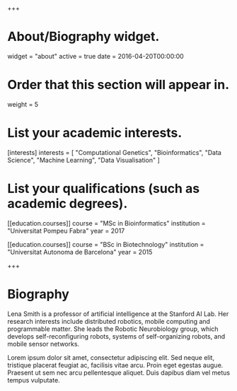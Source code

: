 +++
# About/Biography widget.
widget = "about"
active = true
date = 2016-04-20T00:00:00

# Order that this section will appear in.
weight = 5

# List your academic interests.
[interests]
  interests = [
    "Computational Genetics",
    "Bioinformatics",
    "Data Science",
    "Machine Learning",
    "Data Visualisation"
  ]

# List your qualifications (such as academic degrees).

[[education.courses]]
  course = "MSc in Bioinformatics"
  institution = "Universitat Pompeu Fabra"
  year = 2017

[[education.courses]]
  course = "BSc in Biotechnology"
  institution = "Universitat Autonoma de Barcelona"
  year = 2015
 
+++

# Biography

Lena Smith is a professor of artificial intelligence at the Stanford AI Lab. Her research interests include distributed robotics, mobile computing and programmable matter. She leads the Robotic Neurobiology group, which develops self-reconfiguring robots, systems of self-organizing robots, and mobile sensor networks.

Lorem ipsum dolor sit amet, consectetur adipiscing elit. Sed neque elit, tristique placerat feugiat ac, facilisis vitae arcu. Proin eget egestas augue. Praesent ut sem nec arcu pellentesque aliquet. Duis dapibus diam vel metus tempus vulputate. 
